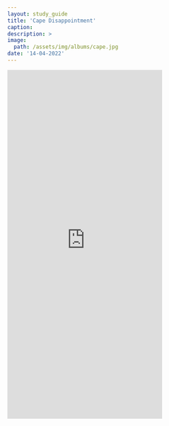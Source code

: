 ```yaml
---
layout: study_guide
title: 'Cape Disappointment'
caption: 
description: > 
image: 
  path: /assets/img/albums/cape.jpg
date: '14-04-2022'
---
```


<iframe style="border: 0; width: 350px; height: 786px;" src="https://bandcamp.com/EmbeddedPlayer/album=4111457016/size=large/bgcol=333333/linkcol=0f91ff/transparent=true/" seamless><a href="https://errandboy.bandcamp.com/album/cape-disappointment">Cape Disappointment by Errand Boy</a></iframe>